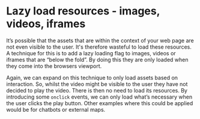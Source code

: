 # Lazy load resources - images, videos, iframes

It’s possible that the assets that are within the context of your web page are not even visible to the user. It's therefore wasteful to load these resources. A technique for this is to add a lazy loading flag to images, videos or iframes that are “below the fold”. By doing this they are only loaded when they come into the browsers viewport.

Again, we can expand on this technique to only load assets based on interaction. So, whilst the video might be visible to the user they have not decided to play the video. There is then no need to load its resources. By introducing some ```onclick``` events, we can only load what’s necessary when the user clicks the play button. Other examples where this could be applied would be for chatbots or external maps.
